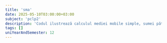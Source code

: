 ```yaml
---
title: 'sma'
date: 2025-05-10T03:00:00+03:00
subject: 'pclp2'
description: 'Codul ilustrează calculul mediei mobile simple, sumei pătratelor și deviației standard folosind o fereastră glisantă. Aceste măsuri teoretice sunt folosite pentru a detecta și monitoriza o condiție specifică ("swarm").'
tags: []
uniYearAndSemester: 12
---
```


